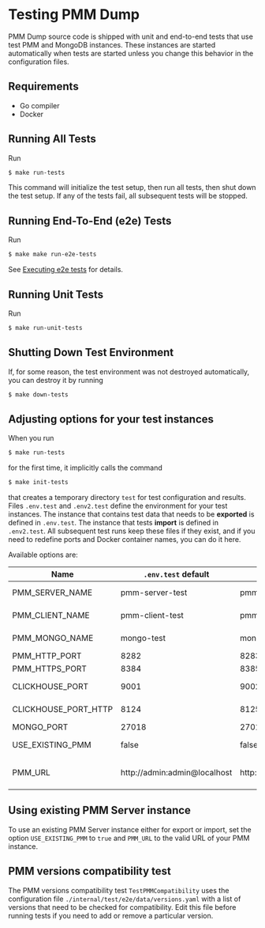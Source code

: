 # Testing PMM Dump

PMM Dump source code is shipped with unit and end-to-end tests that use test PMM and MongoDB instances. These instances are started automatically when tests are started unless you change this behavior in the configuration files.

## Requirements

- Go compiler
- Docker

## Running All Tests

Run

``` {.bash data-prompt="$" }
$ make run-tests
```

This command will initialize the test setup, then run all tests, then shut down the test setup. If any of the tests fail, all subsequent tests will be stopped.

## Running End-To-End (e2e) Tests

Run

``` {.bash data-prompt="$" }
$ make make run-e2e-tests
```

See [Executing e2e tests](https://github.com/percona/pmm-dump/blob/main/internal/test/README.md) for details.

## Running Unit Tests

Run

``` {.bash data-prompt="$" }
$ make run-unit-tests
```

## Shutting Down Test Environment

If, for some reason, the test environment was not destroyed automatically, you can destroy it by running

``` {.bash data-prompt="$" }
$ make down-tests
```

## Adjusting options for your test instances

When you run 

``` {.bash data-prompt="$" }
$ make run-tests
```
for the first time, it implicitly calls the command

``` {.bash data-prompt="$" }
$ make init-tests
```

that creates a temporary directory `test` for test configuration and results. Files `.env.test` and `.env2.test` define the environment for your test instances. The instance that contains test data that needs to be **exported** is defined in `.env.test`. The instance that tests **import** is defined in `.env2.test`. All subsequent test runs keep these files if they exist, and if you need to redefine ports and Docker container names, you can do it here.

Available options are:

| Name                 |          `.env.test` default |         `.env2.test` default | Description                                            |
|----------------------|------------------------------|------------------------------|--------------------------------------------------------|
| PMM_SERVER_NAME      |              pmm-server-test |            pmm-server-test-2 | Container name for PMM Server                          |
| PMM_CLIENT_NAME      |              pmm-client-test |            pmm-client-test-2 | Container name for PMM Client                          |
| PMM_MONGO_NAME       |                   mongo-test |                 mongo-test-2 | Container name for MongoDB test instance               |
| PMM_HTTP_PORT        |                         8282 |                         8283 | HTTP port for PMM                                      |
| PMM_HTTPS_PORT       |                         8384 |                         8385 | HTTPS port for PMM                                     |
| CLICKHOUSE_PORT      |                         9001 |                         9002 | ClickHouse port (for QAN export/import)                |
| CLICKHOUSE_PORT_HTTP |                         8124 |                         8125 | HTTP port for ClickHouse (for QAN export/import)       |
| MONGO_PORT           |                        27018 |                        27019 | MongoDB port                                           |
| USE_EXISTING_PMM     |                        false |                        false | Use existing PMM Server installation?                  |
| PMM_URL              | http://admin:admin@localhost | http://admin:admin@localhost | PMM Server URL (used only while USE_EXISTING_PMM=true) |

## Using existing PMM Server instance

To use an existing PMM Server instance either for export or import, set the option `USE_EXISTING_PMM` to `true` and `PMM_URL` to the valid URL of your PMM instance.

## PMM versions compatibility test

The PMM versions compatibility test `TestPMMCompatibility` uses the configuration file `./internal/test/e2e/data/versions.yaml` with a list of versions that need to be checked for compatibility. Edit this file before running tests if you need to add or remove a particular version.
